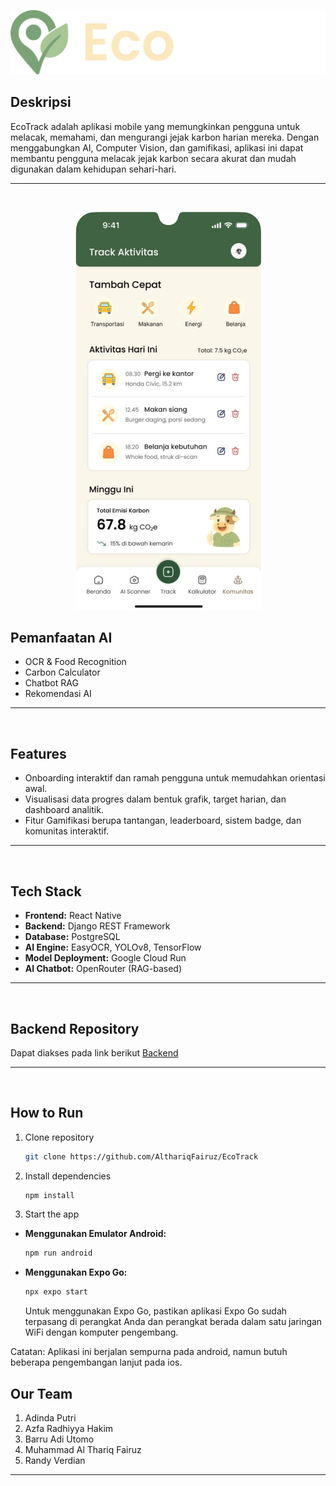 ![EcoTrack](./assets/readme/EcoTrack.png)


## Deskripsi

EcoTrack adalah aplikasi mobile yang memungkinkan pengguna untuk melacak, memahami, dan mengurangi jejak karbon harian mereka. Dengan menggabungkan AI, Computer Vision, dan gamifikasi, aplikasi ini dapat membantu pengguna melacak jejak karbon secara akurat dan mudah digunakan dalam kehidupan sehari-hari.

---
<br/>

<p align="center">
   <img src="./assets/readme/Screen.png" alt="UI" />
</p>

## Pemanfaatan AI

- OCR & Food Recognition
- Carbon Calculator
- Chatbot RAG
- Rekomendasi AI

---
<br/>

## Features

- Onboarding interaktif dan ramah pengguna untuk memudahkan orientasi awal.
- Visualisasi data progres dalam bentuk grafik, target harian, dan dashboard analitik.
- Fitur Gamifikasi berupa tantangan, leaderboard, sistem badge, dan komunitas interaktif.

---
<br/>

## Tech Stack

- **Frontend:** React Native
- **Backend:** Django REST Framework
- **Database:** PostgreSQL
- **AI Engine:** EasyOCR, YOLOv8, TensorFlow
- **Model Deployment:** Google Cloud Run
- **AI Chatbot:** OpenRouter (RAG-based)

---
<br/>

## Backend Repository

Dapat diakses pada link berikut [Backend](https://github.com/azfaradhi/EcoTrack-Backend) 

---
<br/>

## How to Run


1. Clone repository
   ```bash
   git clone https://github.com/AlthariqFairuz/EcoTrack
   ```


2. Install dependencies

   ```bash
   npm install
   ```

3. Start the app

- **Menggunakan Emulator Android:**
   ```bash
   npm run android
   ```

- **Menggunakan Expo Go:**
   ```bash
   npx expo start
   ```
   Untuk menggunakan Expo Go, pastikan aplikasi Expo Go sudah terpasang di perangkat Anda dan perangkat berada dalam satu jaringan WiFi dengan komputer pengembang.

Catatan: Aplikasi ini berjalan sempurna pada android, namun butuh beberapa pengembangan lanjut pada ios.

## Our Team
1. Adinda Putri
2. Azfa Radhiyya Hakim
3. Barru Adi Utomo
4. Muhammad Al Thariq Fairuz
5. Randy Verdian
---
